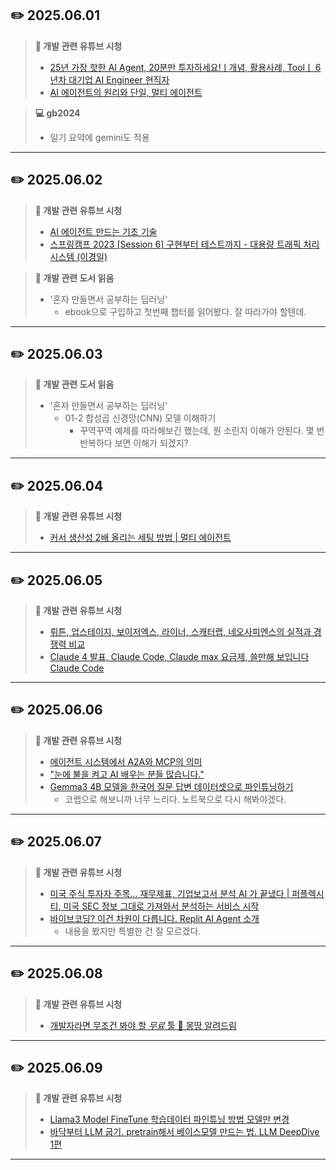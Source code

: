 ## ✏️ 2025.06.01  
> **🎥 개발 관련 유튜브 시청**  
>   - [25년 가장 핫한 AI Agent, 20분만 투자하세요!ㅣ개념, 활용사례, Toolㅣ 6년차 대기업 AI Engineer 현직자](https://youtu.be/j4LgIuY8qTM?si=_fFljLk7vgVHUpwt)
>   - [AI 에이전트의 원리와 단일, 멀티 에이전트](https://youtu.be/1n_Kui6B43Y?si=4La7NphFK9qaZtpo)

> **💻 gb2024**  
>   - 일기 요약에 gemini도 적용

---

## ✏️ 2025.06.02
> **🎥 개발 관련 유튜브 시청**  
>   - [AI 에이전트 만드는 기초 기술](https://youtu.be/eu5H0iRJsJ4?si=nc4oWkHDxTNJxz0x)
>   - [스프링캠프 2023 [Session 6] 구현부터 테스트까지 - 대용량 트래픽 처리 시스템 (이경일)](https://youtu.be/XBXmHCy1EBA?si=JoGughqlut_sNsVg)

> **📖 개발 관련 도서 읽음**
>   - '혼자 만들면서 공부하는 딥러닝'
>       - ebook으로 구입하고 첫번째 챕터를 읽어봤다. 잘 따라가야 할텐데.

---

## ✏️ 2025.06.03
> **📖 개발 관련 도서 읽음**
>   - '혼자 만들면서 공부하는 딥러닝'
>       - 01-2 합성곱 신경망(CNN) 모델 이해하기
>           - 꾸역꾸역 예제를 따라해보긴 했는데, 뭔 소린지 이해가 안된다. 몇 번 반복하다 보면 이해가 되겠지?

---

## ✏️ 2025.06.04
> **🎥 개발 관련 유튜브 시청**  
>   - [커서 생산성 2배 올리는 세팅 방법 | 멀티 에이전트](https://youtu.be/O__gSZcE35Y?si=AVo_QifrjCKBhpos)

---

## ✏️ 2025.06.05
> **🎥 개발 관련 유튜브 시청**  
>   - [뤼튼, 업스테이지, 보이저엑스, 라이너, 스캐터랩, 네오사피엔스의 실적과 경쟁력 비교](https://youtu.be/985LB24Jn6g?si=LhBzhgMgLN7sPyqF)
>  - [Claude 4 발표, Claude Code, Claude max 요금제, 쓸만해 보입니다 Claude Code](https://youtu.be/JRWc1UHZuuk?si=JUYoSpgWEH_G2DpU)

---

## ✏️ 2025.06.06
> **🎥 개발 관련 유튜브 시청**  
>   - [에이전트 시스템에서 A2A와 MCP의 의미](https://youtu.be/nyZnrKVaIXU?si=8lyH8EIhUIZuyUzY)
>   - ["눈에 불을 켜고 AI 배우는 분들 많습니다."](https://youtu.be/YTLg02XjKaM?si=dEwDzw95YSSZ690K)
>   - [Gemma3 4B 모델을 한국어 질문 답변 데이터셋으로 파인튜닝하기](https://youtu.be/fvOF5SsFigk?si=M55JLFktr9OcKwzT)
>       - 코랩으로 해보니까 너무 느리다. 노트북으로 다시 해봐야겠다.

---

## ✏️ 2025.06.07
> **🎥 개발 관련 유튜브 시청**  
>   - [미국 주식 투자자 주목... 재무제표, 기업보고서 분석 AI 가 끝냈다 | 퍼플렉시티, 미국 SEC 정보 그대로 가져와서 분석하는 서비스 시작](https://youtu.be/Uc6QonYSjps?si=TN8Jv9O55f9v51k_)
>   - [바이브코딩? 이건 차원이 다릅니다. Replit AI Agent 소개](https://youtu.be/mLXihxc4eQE?si=iUNj4PLQKPbomTxt)
>       - 내용을 봤지만 특별한 건 잘 모르겠다.

---

## ✏️ 2025.06.08
> **🎥 개발 관련 유튜브 시청**  
>   - [개발자라면 무조건 봐야 할 *무료* 툴 🍯 몽땅 알려드림](https://youtu.be/yB68qccupGc?si=qhnEjqEXd1fpxxwM)

---

## ✏️ 2025.06.09
> **🎥 개발 관련 유튜브 시청**  
>   - [Llama3 Model FineTune 학습데이터 파인튜닝 방법 모델만 변경](https://youtu.be/f8pDjOkXIZo?si=cr2Zar9Eec3XjWvT)
>   - [바닥부터 LLM 굽기. pretrain해서 베이스모델 만드는 법. LLM DeepDive 1편](https://youtu.be/QQ5PMNnlA1U?si=PAEq6ezWNQBipTW0)

---